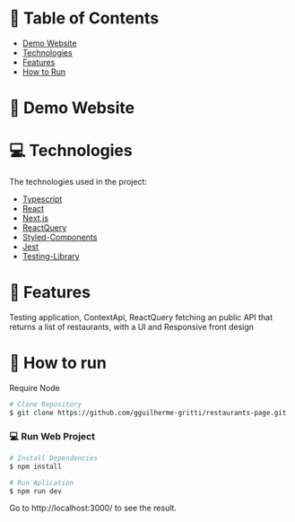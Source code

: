 
# :pushpin: Table of Contents

* [Demo Website](#eyes-demo-website)     
* [Technologies](#computer-technologies)
* [Features](#rocket-features)
* [How to Run](#construction_worker-how-to-run)


# :eyes: Demo Website


 <!-- <img src="https://i.imgur.com/WmbAqTz.gif" alt="Move It" width="600"/> -->

# :computer: Technologies
The technologies used in the project:

* [Typescript](https://www.typescriptlang.org/)      
* [React](https://reactjs.org/)      
* [Next.js](https://nextjs.org/)      
* [ReactQuery](https://react-query-v3.tanstack.com)
* [Styled-Components](https://styled-components.com)      
* [Jest](https://jestjs.io/pt-BR/)
* [Testing-Library](https://testing-library.com)
     

# :rocket: Features

Testing application, ContextApi, ReactQuery fetching an public API that returns a list of restaurants, with a UI and Responsive front design

# :construction_worker: How to run
Require Node 
```bash
# Clone Repository
$ git clone https://github.com/gguilherme-gritti/restaurants-page.git
```

### 💻 Run Web Project

```bash
# Install Dependencies
$ npm install

# Run Aplication
$ npm run dev
```
Go to http://localhost:3000/ to see the result.
